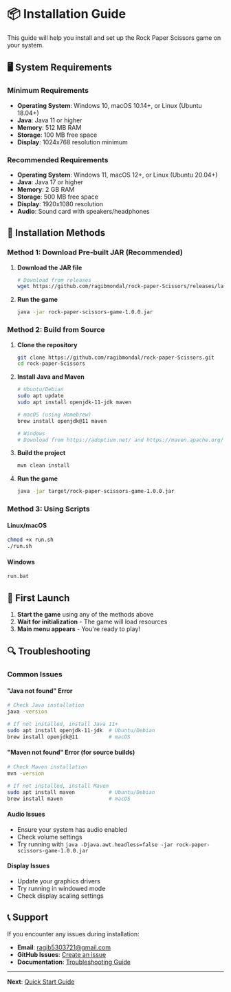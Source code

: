# 📦 Installation Guide

This guide will help you install and set up the Rock Paper Scissors game on your system.

## 🖥️ System Requirements

### Minimum Requirements
- **Operating System**: Windows 10, macOS 10.14+, or Linux (Ubuntu 18.04+)
- **Java**: Java 11 or higher
- **Memory**: 512 MB RAM
- **Storage**: 100 MB free space
- **Display**: 1024x768 resolution minimum

### Recommended Requirements
- **Operating System**: Windows 11, macOS 12+, or Linux (Ubuntu 20.04+)
- **Java**: Java 17 or higher
- **Memory**: 2 GB RAM
- **Storage**: 500 MB free space
- **Display**: 1920x1080 resolution
- **Audio**: Sound card with speakers/headphones

## 🔧 Installation Methods

### Method 1: Download Pre-built JAR (Recommended)

1. **Download the JAR file**
   ```bash
   # Download from releases
   wget https://github.com/ragibmondal/rock-paper-Scissors/releases/latest/download/rock-paper-scissors-game-1.0.0.jar
   ```

2. **Run the game**
   ```bash
   java -jar rock-paper-scissors-game-1.0.0.jar
   ```

### Method 2: Build from Source

1. **Clone the repository**
   ```bash
   git clone https://github.com/ragibmondal/rock-paper-Scissors.git
   cd rock-paper-Scissors
   ```

2. **Install Java and Maven**
   ```bash
   # Ubuntu/Debian
   sudo apt update
   sudo apt install openjdk-11-jdk maven

   # macOS (using Homebrew)
   brew install openjdk@11 maven

   # Windows
   # Download from https://adoptium.net/ and https://maven.apache.org/
   ```

3. **Build the project**
   ```bash
   mvn clean install
   ```

4. **Run the game**
   ```bash
   java -jar target/rock-paper-scissors-game-1.0.0.jar
   ```

### Method 3: Using Scripts

#### Linux/macOS
```bash
chmod +x run.sh
./run.sh
```

#### Windows
```bash
run.bat
```

## 🚀 First Launch

1. **Start the game** using any of the methods above
2. **Wait for initialization** - The game will load resources
3. **Main menu appears** - You're ready to play!

## 🔍 Troubleshooting

### Common Issues

#### "Java not found" Error
```bash
# Check Java installation
java -version

# If not installed, install Java 11+
sudo apt install openjdk-11-jdk  # Ubuntu/Debian
brew install openjdk@11          # macOS
```

#### "Maven not found" Error (for source builds)
```bash
# Check Maven installation
mvn -version

# If not installed, install Maven
sudo apt install maven           # Ubuntu/Debian
brew install maven               # macOS
```

#### Audio Issues
- Ensure your system has audio enabled
- Check volume settings
- Try running with `java -Djava.awt.headless=false -jar rock-paper-scissors-game-1.0.0.jar`

#### Display Issues
- Update your graphics drivers
- Try running in windowed mode
- Check display scaling settings

## 📞 Support

If you encounter any issues during installation:

- **Email**: [ragib5303721@gmail.com](mailto:ragib5303721@gmail.com)
- **GitHub Issues**: [Create an issue](https://github.com/ragibmondal/rock-paper-Scissors/issues)
- **Documentation**: [Troubleshooting Guide](troubleshooting.md)

---

**Next**: [Quick Start Guide](quick-start.md) 